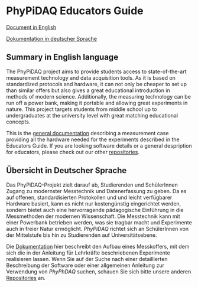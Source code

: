 # PhyPiDAQ  Educators Guide  

[Document in English](Documentation_en.md)

[Dokumentation in deutscher Sprache](Dokumentation_de.md)


## Summary in English language  

The PhyPiDAQ project aims to provide students access to state-of-the-art measurement technology and data
acquisition tools. As it is based on standardized protocols and hardware, it can not only be cheaper to
set up than similar offers but also gives a great educational introduction in methods of modern science. Additionally, the measuring technology can be run off a power bank, making it portable and allowing great
experiments in nature. This project targets students from middle school up to undergraduates at the university
level with great matching educational concepts.
  
This is the [general documentation](Documentation_en.md) describing a measurement case providing all the hardware needed for the experiments described in the Educators Guide. 
If you are looking software details or a general despription for educators, please check out our
other [repositories](https://github.com/PhyPiDAQ).

## Übersicht in Deutscher Sprache

Das PhyPiDAQ-Projekt zielt darauf ab, Studierenden und SchülerInnen Zugang zu modernster Messtechnik
und Datenerfassung zu geben. Da es auf offenen, standardisierten Protokollen und und leicht verfügbarer
Hardware basiert, kann es nicht nur kostengünstig eingerichtet werden, sondern bietet auch eine 
hervorragende pädagogische Einführung in die Messmethoden der modernen Wissenschaft. Die Messtechnik 
kann mit einer Powerbank betrieben werden, was sie tragbar macht und Experimente auch in freier Natur
ermöglicht. *PhyPiDAQ* richtet sich an SchülerInnen von der Mittelstufe bis hin zu Studierenden auf Universitätsebene. 

Die [Dokumentation](Dokumentation_de.md) hier
beschreibt den Aufbau eines Messkoffers, mit dem
sich die in der Anleitung für Lehrkräfte beschriebenen
Experimente realisieren lassen. 
Wenn Sie auf der Suche nach einer detaillierten Beschreibung der Software oder einer allgemeinen Anleitung zur Verwendung von *PhyPhDAQ* suchen, 
schauen Sie sich bitte unsere anderen
[Repositories](https://github.com/PhyPiDAQ) an.

